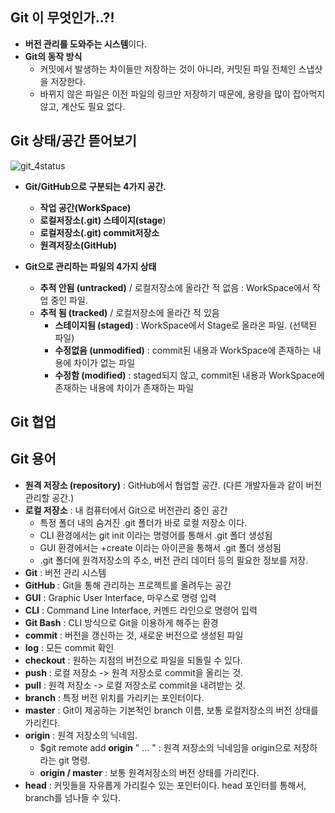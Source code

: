 ## Git 이 무엇인가..?!   
  - **버전 관리를 도와주는 시스템**이다.
  - **Git의 동작 방식**
    - 커밋에서 발생하는 차이들만 저장하는 것이 아니라, 커밋된 파일 전체인 스냅샷을 저장한다.
    - 바뀌지 않은 파일은 이전 파일의 링크만 저장하기 때문에, 용량을 많이 잡아먹지 않고, 계산도 필요 없다.

## Git 상태/공간 뜯어보기

![git_4status](https://user-images.githubusercontent.com/59442344/110064253-154cc180-7db0-11eb-8eb8-78387c2dc354.jpg)

  - **Git/GitHub으로 구분되는 4가지 공간.**
    - **작업 공간(WorkSpace)**
    - **로컬저장소(.git) 스테이지(stage**)
    - **로컬저장소(.git) commit저장소**
    - **원격저장소(GitHub)**   
 
  - **Git으로 관리하는 파일의 4가지 상태**
    - **추적 안됨 (untracked)** / 로컬저장소에 올라간 적 없음 : WorkSpace에서 작업 중인 파일.
    - **추적 됨 (tracked)** / 로컬저장소에 올라간 적 있음
      - **스테이지됨 (staged)** : WorkSpace에서 Stage로 올라온 파일. (선택된 파일)
      - **수정없음 (unmodified)** : commit된 내용과 WorkSpace에 존재하는 내용에 차이가 없는 파일
      - **수정함 (modified)** : staged되지 않고, commit된 내용과 WorkSpace에 존재하는 내용에 차이가 존재하는 파일

## Git 협업

## Git 용어   

  - **원격 저장소 (repository)** : GitHub에서 협업할 공간. (다른 개발자들과 같이 버전관리할 공간.)
  - **로컬 저장소** : 내 컴퓨터에서 Git으로 버전관리 중인 공간
    - 특정 폴더 내의 숨겨진 .git 폴더가 바로 로컬 저장소 이다.
    - CLI 환경에서는 git init 이라는 명령어를 통해서 .git 폴더 생성됨
    - GUI 환경에서는 +create 이라는 아이콘을 통해서 .git 폴더 생성됨 
    - .git 폴더에 원격저장소의 주소, 버전 관리 데이터 등의 필요한 정보를 저장.
  - **Git** : 버전 관리 시스템
  - **GitHub** : Git을 통해 관리하는 프로젝트를 올려두는 공간
  - **GUI** : Graphic User Interface, 마우스로 명령 입력
  - **CLI** : Command Line Interface, 커멘드 라인으로 명령어 입력
  - **Git Bash** : CLI 방식으로 Git을 이용하게 해주는 환경
  - **commit** : 버전을 갱신하는 것, 새로운 버전으로 생성된 파일
  - **log** : 모든 commit 확인
  - **checkout** : 원하는 지점의 버전으로 파일을 되돌릴 수 있다.
  - **push** : 로컬 저장소 -> 원격 저장소로 commit을 올리는 것.
  - **pull** : 원격 저장소 -> 로컬 저장소로 commit을 내려받는 것.
  - **branch** : 특정 버전 위치를 가리키는 포인터이다.
  - **master** : Git이 제공하는 기본적인 branch 이름, 보통 로컬저장소의 버전 상태를 가리킨다.
  - **origin** : 원격 저장소의 닉네임.
    - $git remote add **origin** " ... " : 원격 저장소의 닉네임을 origin으로 저장하라는 git 명령.
    - **origin / master** : 보통 원격저장소의 버전 상태를 가리킨다.
  - **head** : 커밋들을 자유롭게 가리킬수 있는 포인터이다. head 포인터를 통해서, branch를 넘나들 수 있다.

